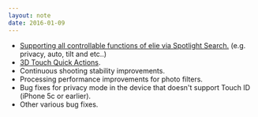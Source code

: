 ```yaml
---
layout: note
date: 2016-01-09
---
```

- [Supporting all controllable functions of elie via Spotlight Search.](https://vimeo.com/152381315) (e.g. privacy, auto, tilt and etc..)
- [3D Touch Quick Actions](http://elie.camera/assets/images/scrs_quickaction.jpg).
- Continuous shooting stability improvements.
- Processing performance improvements for photo filters.
- Bug fixes for privacy mode in the device that doesn't support Touch ID (iPhone 5c or earlier).
- Other various bug fixes.
